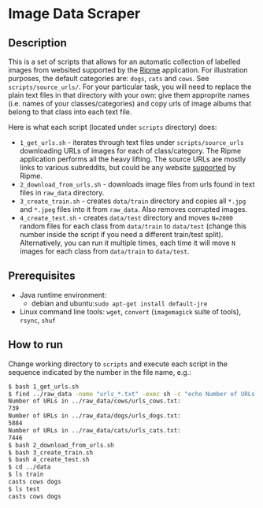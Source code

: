 # Image Data Scraper

## Description

This is a set of scripts that allows for an automatic collection of labelled images from websited supported by the [Ripme](https://github.com/RipMeApp/ripme) application.
For illustration purposes, the default categories are: `dogs`, `cats` and `cows`.
See `scripts/source_urls/`.
For your particular task, you will need to replace the plain text files in that directory with your own: give them approprite names (i.e. names of your classes/categories) and copy urls of image albums that belong to that class into each text file.

Here is what each script (located under `scripts` directory) does:
- `1_get_urls.sh` - iterates through text files under `scripts/source_urls` downloading URLs of images for each of class/category. The Ripme application performs all the heavy lifting. The source URLs are mostly links to various subreddits, but could be any website [supported](https://github.com/ripmeapp/ripme/wiki/Supported-Sites) by Ripme.
- `2_download_from_urls.sh` - downloads image files from urls found in text files in `raw_data` directory.
- `3_create_train.sh` - creates `data/train` directory and copies all `*.jpg` and `*.jpeg` files into it from `raw_data`. Also removes corrupted images.
- `4_create_test.sh` - creates `data/test` directory and moves `N=2000` random files for each class from `data/train` to `data/test` (change this number inside the script if you need a different train/test split). Alternatively, you can run it multiple times, each time it will move `N` images for each class from `data/train` to `data/test`.

## Prerequisites

- Java runtime environment:
   - debian and ubuntu:`sudo apt-get install default-jre`
- Linux command line tools: `wget`, `convert` (`imagemagick` suite of tools), `rsync`, `shuf`

## How to run
Change working directory to `scripts` and execute each script in the sequence indicated by the number in the file name, e.g.:
```bash
$ bash 1_get_urls.sh
$ find ../raw_data -name "urls_*.txt" -exec sh -c "echo Number of URLs in {}: ; cat {} | wc -l" \;
Number of URLs in ../raw_data/cows/urls_cows.txt:
739
Number of URLs in ../raw_data/dogs/urls_dogs.txt:
5884
Number of URLs in ../raw_data/cats/urls_cats.txt:
7446
$ bash 2_download_from_urls.sh
$ bash 3_create_train.sh
$ bash 4_create_test.sh
$ cd ../data
$ ls train
casts cows dogs
$ ls test
casts cows dogs
```